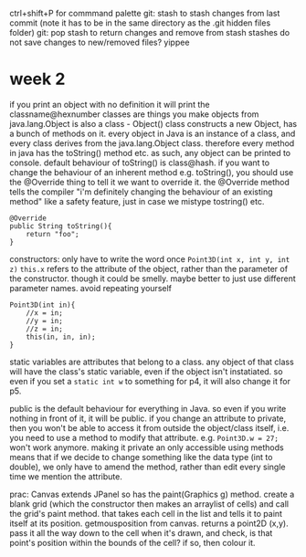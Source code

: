 ctrl+shift+P for commmand palette
git: stash to stash changes from last commit (note it has to be in the same directory as the .git hidden files folder)
git: pop stash to return changes and remove from stash
stashes do not save changes to new/removed files?
yippee

# week 2
if you print an object with no definition it will print the classname@hexnumber
classes are things you make objects from
java.lang.Object is also a class - Object() class constructs a new Object, has a bunch of methods on it. every object in Java is an instance of a class, and every class derives from the java.lang.Object class. therefore every method in java has the toString() method etc. as such, any object can be printed to console. default behaviour of toString() is class@hash.
if you want to change the behaviour of an inherent method e.g. toString(), you should use the @Override thing to tell it we want to override it.
the @Override method tells the compiler "i'm definitely changing the behaviour of an existing method" like a safety feature, just in case we mistype tostring() etc.
```
@Override
public String toString(){
    return "foo";
}
```

constructors: only have to write the word once `Point3D(int x, int y, int z)`
`this.x` refers to the attribute of the object, rather than the parameter of the constructor. though it could be smelly. maybe better to just use different parameter names.
avoid repeating yourself
```
Point3D(int in){
    //x = in;
    //y = in;
    //z = in; 
    this(in, in, in);
}
```

static variables are attributes that belong to a class. any object of that class will have the class's static variable, even if the object isn't instatiated. so even if you set a `static int w` to something for p4, it will also change it for p5.

 
public is the default behaviour for everything in Java. so even if you write nothing in front of it, it will be public.
if you change an attribute to private, then you won't be able to access it from outside the object/class itself, i.e. you need to use a method to modify that attribute. e.g. `Point3D.w = 27;` won't work anymore. making it private an only accessible using methods means that if we decide to change something like the data type (int to double), we only have to amend the method, rather than edit every single time we mention the attribute.

prac:
Canvas extends JPanel so has the paint(Graphics g) method. create a blank grid (which the constructor then makes an arraylist of cells) and call the grid's paint method. that takes each cell in the list and tells it to paint itself at its position.
getmousposition from canvas. returns a point2D (x,y). pass it all the way down to the cell when it's drawn, and check, is that point's position within the bounds of the cell? if so, then colour it.
